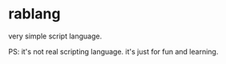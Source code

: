 rablang
=================
very simple script language. 

PS: it's not real scripting language. it's just for fun and learning.